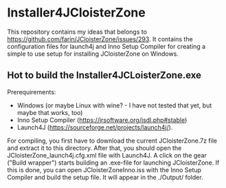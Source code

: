 # Installer4JCloisterZone

This repository contains my ideas that belongs to https://github.com/farin/JCloisterZone/issues/293.
It contains the configuration files for launch4j and Inno Setup Compiler for creating a simple to use setup for installing JCloisterZone on Windows.

## Hot to build the Installer4JCLoisterZone.exe

Prerequirements: 

 - Windows (or maybe Linux with wine? - I have not tested that yet, but maybe that works, too)
 - Inno Setup Compiler (https://jrsoftware.org/isdl.php#stable)
 - Launch4J (https://sourceforge.net/projects/launch4j/).

For compiling, you first have to download the current JCloisterZone.7z file and extract it to this directory.
After that, you should open the JCloisterZone_launch4j.cfg.xml file with Launch4J. A click on the gear ("Build wrapper") starts building an .exe-file for launching JCloisterZone.
If this is done, you can open JCloisterZoneInno.iss with the Inno Setup Compiler and build the setup file. 
It will appear in the ./Output/ folder.